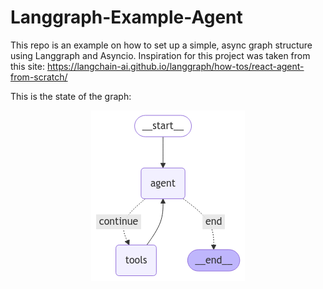 # Langgraph-Example-Agent

This repo is an example on how to set up a simple, async graph structure using Langgraph and Asyncio. 
Inspiration for this project was taken from this site: https://langchain-ai.github.io/langgraph/how-tos/react-agent-from-scratch/

This is the state of the graph:
<div align="center">
<a href="ex_agent" alt="Graph state">
          <img src="ex_agent.png" alt= "Agent graphstate"></a>
</div>
